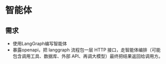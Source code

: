 # 智能体

## 需求
- 使用LangGraph编写智能体
- 暴露openapi，把 langgraph 流程包一层 HTTP 接口，走智能体编排（可能包含调用工具、数据库、外部 API、再调大模型）最终把结果返回给调用方。